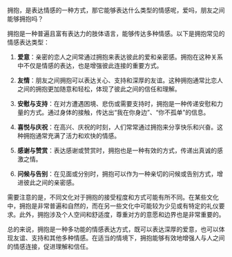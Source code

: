 拥抱，是表达情感的一种方式，那它能够表达什么类型的情感呢，爱吗，朋友之间能够拥抱吗？

拥抱是一种普遍且富有表达力的肢体语言，能够传达多种情感。以下是拥抱常见的情感表达类型：

1. **爱意**：亲密的恋人之间常通过拥抱来表达彼此的爱和亲密感。拥抱在这种关系中不仅是情感的表达，也是增强彼此连接的重要方式。

2. **友情**：朋友之间拥抱可以表达关心、支持和深厚的友谊。这种拥抱通常比恋人之间的拥抱更加随意和轻松，体现了彼此之间的信任和理解。

3. **安慰与支持**：在对方遭遇困境、悲伤或需要支持时，拥抱是一种传递安慰和力量的方式。通过身体的接触，传达出“我在你身边”、“你不孤单”的信息。

4. **喜悦与庆祝**：在高兴、庆祝的时刻，人们常常通过拥抱来分享快乐和兴奋。这种拥抱通常充满了活力和欢快的情感。

5. **感谢与赞赏**：表达感谢或赞赏时，拥抱也是一种有效的方式，传递出真诚的感激之情。

6. **问候与告别**：在见面或分别时，拥抱可以作为一种亲切的问候或告别方式，增进彼此之间的亲密感。

需要注意的是，不同文化对于拥抱的接受程度和方式可能有所不同。在某些文化中，拥抱是非常普遍和自然的，而在另一些文化中可能较为少见或有特定的礼仪要求。此外，拥抱涉及个人空间和舒适度，尊重对方的意愿和边界也是非常重要的。

总的来说，拥抱是一种多功能的情感表达方式，既可以表达深厚的爱意，也可以体现友谊、支持和其他多种情感。在适当的情境下，拥抱能够有效地增强人与人之间的情感连接，促进理解和信任。
